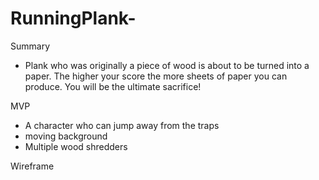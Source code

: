 # RunningPlank-

Summary
- Plank who was originally a piece of wood is about to be turned into a paper. 
The higher your score the more sheets of paper you can produce. You will be the ultimate sacrifice!

 MVP
 - A character who can jump away from the traps 
 - moving background
 - Multiple wood shredders

Wireframe


